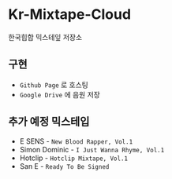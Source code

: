 # Kr-Mixtape-Cloud
한국힙합 믹스테잎 저장소

## 구현 
- `Github Page` 로 호스팅
- `Google Drive` 에 음원 저장

## 추가 예정 믹스테입
- E SENS - `New Blood Rapper, Vol.1`
- Simon Dominic - `I Just Wanna Rhyme, Vol.1`
- Hotclip - `Hotclip Mixtape, Vol.1`
- San E - `Ready To Be Signed`